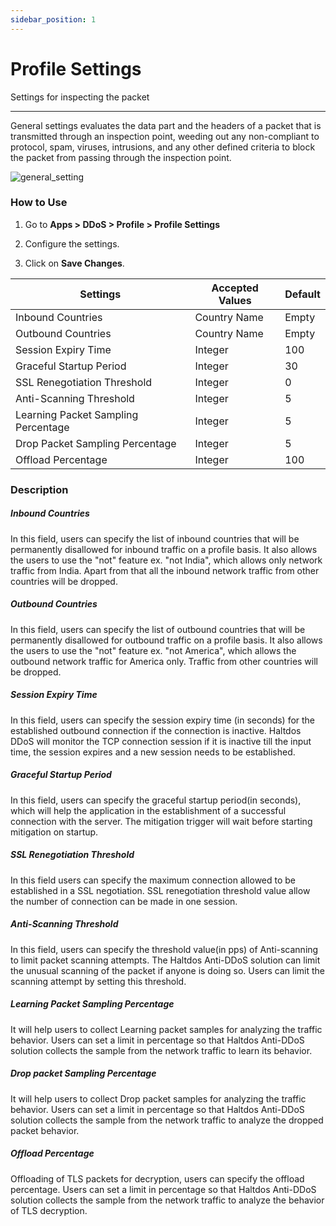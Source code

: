 ```yaml
---
sidebar_position: 1
---
```


# Profile Settings

Settings for inspecting the packet

---

General settings evaluates the data part and the headers of a packet that is transmitted through an inspection point, weeding out any non-compliant to protocol, spam, viruses, intrusions, and any other defined criteria to block the packet from passing through the inspection point.

![general_setting](/img/ddos/v7/docs/1.png)

### How to Use

1. Go to **Apps > DDoS > Profile > Profile Settings**

2. Configure the settings.

3. Click on **Save Changes**.

| Settings                            | Accepted Values | Default |
|-------------------------------------|-----------------|---------|
| Inbound Countries                   | Country Name    | Empty   |
| Outbound Countries                  | Country Name    | Empty   |
| Session Expiry Time                 | Integer         | 100     |
| Graceful Startup Period             | Integer         | 30      |
| SSL Renegotiation Threshold         | Integer         | 0       |
| Anti-Scanning Threshold             | Integer         | 5       |
| Learning Packet Sampling Percentage | Integer         | 5       |
| Drop Packet Sampling Percentage     | Integer         | 5       |
| Offload Percentage                  | Integer         | 100     |

### Description

##### **Inbound Countries**

In this field, users can specify the list of inbound countries that will be permanently disallowed for inbound traffic on a profile basis. It also allows the users to use the "not" feature ex. "not India", which allows only network traffic from India. Apart from that all the inbound network traffic from other countries will be dropped.

##### **Outbound Countries**

In this field, users can specify the list of outbound countries that will be permanently disallowed for outbound traffic on a profile basis. It also allows the users to use the "not" feature ex. "not America", which allows the outbound network traffic for America only. Traffic from other countries will be dropped.

##### **Session Expiry Time**

In this field, users can specify the session expiry time (in seconds) for the established outbound connection if the connection is inactive. Haltdos DDoS will monitor the TCP connection session if it is inactive till the input time, the session expires and a new session needs to be established.

##### **Graceful Startup Period**

In this field, users can specify the graceful startup period(in seconds), which will help the application in the establishment of a successful connection with the server. The mitigation trigger will wait before starting mitigation on startup.

##### **SSL Renegotiation Threshold**

In this field users can specify the maximum connection allowed to be established in a SSL negotiation. SSL renegotiation threshold value allow the number of connection can be made in one session.

##### **Anti-Scanning Threshold**

In this field, users can specify the threshold value(in pps) of Anti-scanning to limit packet scanning attempts. The Haltdos Anti-DDoS solution can limit the unusual scanning of the packet if anyone is doing so. Users can limit the scanning attempt by setting this threshold.

##### **Learning Packet Sampling Percentage**

It will help users to collect Learning packet samples for analyzing the traffic behavior. Users can set a limit in percentage so that Haltdos Anti-DDoS solution collects the sample from the network traffic to learn its behavior.

##### **Drop packet Sampling Percentage**

It will help users to collect Drop packet samples for analyzing the traffic behavior. Users can set a limit in percentage so that Haltdos Anti-DDoS solution collects the sample from the network traffic to analyze the dropped packet behavior.

##### **Offload Percentage**

Offloading of TLS packets for decryption, users can specify the offload percentage. Users can set a limit in percentage so that Haltdos Anti-DDoS solution collects the sample from the network traffic to analyze the behavior of TLS decryption.